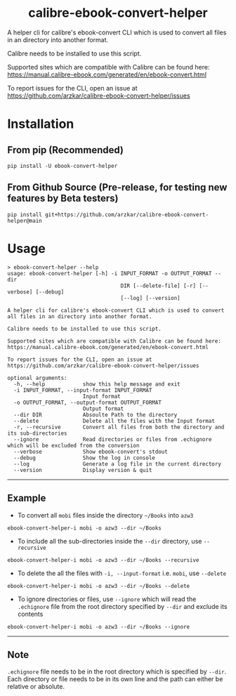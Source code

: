 <h1 align="center">calibre-ebook-convert-helper</h1>

A helper cli for calibre's ebook-convert CLI which is used to convert all files in an directory into another format.<br>

Calibre needs to be installed to use this script.<br>

Supported sites which are compatible with Calibre can be found here: https://manual.calibre-ebook.com/generated/en/ebook-convert.html<br>

To report issues for the CLI, open an issue at https://github.com/arzkar/calibre-ebook-convert-helper/issues

# Installation

## From pip (Recommended)

```
pip install -U ebook-convert-helper
```

## From Github Source (Pre-release, for testing new features by Beta testers)

```
pip install git+https://github.com/arzkar/calibre-ebook-convert-helper@main
```

# Usage

```
> ebook-convert-helper --help
usage: ebook-convert-helper [-h] -i INPUT_FORMAT -o OUTPUT_FORMAT --dir
                                    DIR [--delete-file] [-r] [--verbose] [--debug]
                                    [--log] [--version]

A helper cli for calibre's ebook-convert CLI which is used to convert all files in an directory into another format.

Calibre needs to be installed to use this script.

Supported sites which are compatible with Calibre can be found here: https://manual.calibre-ebook.com/generated/en/ebook-convert.html

To report issues for the CLI, open an issue at https://github.com/arzkar/calibre-ebook-convert-helper/issues

optional arguments:
  -h, --help            show this help message and exit
  -i INPUT_FORMAT, --input-format INPUT_FORMAT
                        Input format
  -o OUTPUT_FORMAT, --output-format OUTPUT_FORMAT
                        Output format
  --dir DIR             Absoulte Path to the directory
  --delete              Delete all the files with the Input format
  -r, --recursive       Convert all files from both the directory and its sub-directories
  --ignore              Read directories or files from .echignore which will be excluded from the conversion
  --verbose             Show ebook-convert's stdout
  --debug               Show the log in console
  --log                 Generate a log file in the current directory
  --version             Display version & quit
```

---

## Example

- To convert all `mobi` files inside the directory `~/Books` into `azw3`

```
ebook-convert-helper-i mobi -o azw3 --dir ~/Books
```

- To include all the sub-directories inside the `--dir` directory, use `--recursive`

```
ebook-convert-helper-i mobi -o azw3 --dir ~/Books --recursive
```

- To delete the all the files with `-i, --input-format` i.e. `mobi`, use `--delete`

```
ebook-convert-helper-i mobi -o azw3 --dir ~/Books --delete
```

- To ignore directories or files, use `--ignore` which will read the `.echignore` file from the root directory specified by `--dir` and exclude its contents

```
ebook-convert-helper-i mobi -o azw3 --dir ~/Books --ignore
```

---

## Note

`.echignore` file needs to be in the root directory which is specified by `--dir`. Each directory or file needs to be in its own line and the path can either be relative or absolute.
